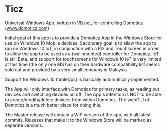 # Ticz

Universal Windows App, written in VB.net, for controlling Domoticz (www.domoticz.com)

Initial goal of this app is to provide a Domoticz App in the Windows Store for use on Windows 10 Mobile devices. Secondary goal is to allow the app to run on Windows 10 IoT, in conjunction with a Pi2 and Touchscreen in order to allow the app to be used as a (wallmounted) controller for Domoticz. IoT is still Beta, and support for touchscreens for Windows 10 IoT is very limited at this time (the only one MS has on their hardware compatibility list seems sold out and provided by a very small company in Malaysia

Support for Windows 10 (tablet/pc) is basically automatically implemented.

The App will only interface with Domoticz for primary tasks, as reading out devices and switching devices on off. The App's intention is NOT to be able to create/modify/delete devices from within Domoticz. The webGUI of Domoticz is a much better place for doing this.

The Master release will contain a WIP version of the app, with all latest commits. Releases that make it to the Windows Store will be marked as seperate versions.

